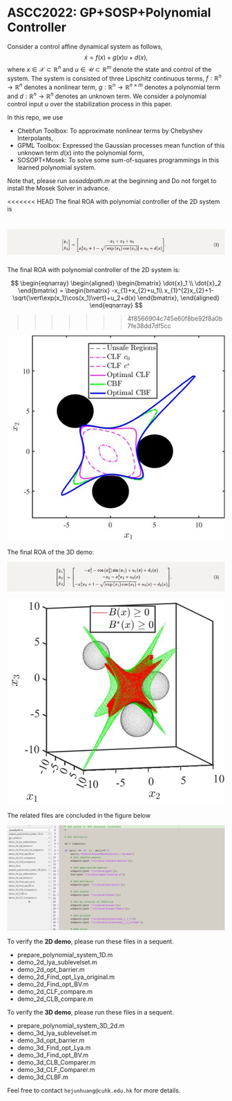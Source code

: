 # ASCC2022: GP+SOSP+Polynomial Controller
Consider a control affine dynamical system as follows,
$$
\dot{x} = f(x)+g(x)u+d(x),
$$
where $x \in \mathcal{X} \subset \mathbb{R}^{n}$ and $u \in \mathcal{U} \subset \mathbb{R}^{m}$ denote the state and control of the system. The system is consisted of three Lipschitz continuous terms, $f:\mathbb{R}^{n}\rightarrow \mathbb{R}^{n}$ denotes a nonlinear term, $g:\mathbb{R}^{n}\rightarrow \mathbb{R}^{n\times m}$ denotes a polynomial term and $d:\mathbb{R}^{n}\rightarrow \mathbb{R}^{n}$ denotes an unknown term. We consider a polynomial control input $u$ over the stabilization process in this paper.

In this repo, we use

- Chebfun Toolbox: To approximate nonlinear terms by Chebyshev Interpolants,
- GPML Toolbox: Expressed the Gaussian processes mean function of this unknown term $d(x)$ into the polynomial form,
- SOSOPT+Mosek: To solve some sum-of-squares programmings in this learned polynomial system.

Note that, please run *sosaddpath.m* at the beginning and Do not forget to install the Mosek Solver in advance.

<<<<<<< HEAD
The final ROA with polynomial controller of the 2D system is

![](./figure/Formula2.PNG)
=======
The final ROA with polynomial controller of the 2D system is:

$$
\begin{eqnarray}
\begin{aligned}
\begin{bmatrix} 
  \dot{x}_1 \\ \dot{x}_2 \end{bmatrix} = 
  \begin{bmatrix}
    -x_{1}+x_{2}+u_1\\	x_{1}^{2}x_{2}+1-\sqrt{\vert\exp(x_1)\cos(x_1)\vert}+u_2+d(x)
  \end{bmatrix},
\end{aligned}
\end{eqnarray}
$$
>>>>>>> 4f8566904c745e60f8be92f8a0b7fe38dd7df5cc


![](./figure/demo_2D.jpg)

The final ROA of the 3D demo:

![](./figure/Formula3.PNG)

![](./figure/demo_3D.jpg)

The related files are concluded in the figure below

![](./figure/Content.PNG)

To verify the **2D demo**, please  run these files in a sequent.

- prepare_polynomial_system_1D.m
- demo_2d_lya_sublevelset.m
- demo_2d_opt_barrier.m
- demo_2d_Find_opt_Lya_original.m
- demo_2d_Find_opt_BV.m
- demo_2d_CLF_compare.m
- demo_2d_CLB_compare.m

To verify the **3D demo**, please  run these files in a sequent.

- prepare_polynomial_system_3D_2d.m
- demo_3d_lya_sublevelset.m
- demo_3d_opt_barrier.m
- demo_3d_Find_opt_Lya.m
- demo_3d_Find_opt_BV.m
- demo_3d_CLB_Comparer.m
- demo_3d_CLF_Comparer.m
- demo_3d_CLBF.m

Feel free to contact `hejunhuang@cuhk.edu.hk` for more details.
